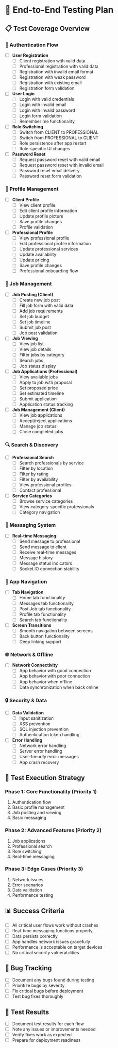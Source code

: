 # 🧪 End-to-End Testing Plan

## 📋 Test Coverage Overview

### 🔐 Authentication Flow
- [ ] **User Registration**
  - [ ] Client registration with valid data
  - [ ] Professional registration with valid data
  - [ ] Registration with invalid email format
  - [ ] Registration with weak password
  - [ ] Registration with existing email
  - [ ] Registration form validation

- [ ] **User Login**
  - [ ] Login with valid credentials
  - [ ] Login with invalid email
  - [ ] Login with invalid password
  - [ ] Login form validation
  - [ ] Remember me functionality

- [ ] **Role Switching**
  - [ ] Switch from CLIENT to PROFESSIONAL
  - [ ] Switch from PROFESSIONAL to CLIENT
  - [ ] Role persistence after app restart
  - [ ] Role-specific UI changes

- [ ] **Password Reset**
  - [ ] Request password reset with valid email
  - [ ] Request password reset with invalid email
  - [ ] Password reset email delivery
  - [ ] Password reset form validation

### 👤 Profile Management
- [ ] **Client Profile**
  - [ ] View client profile
  - [ ] Edit client profile information
  - [ ] Update profile picture
  - [ ] Save profile changes
  - [ ] Profile validation

- [ ] **Professional Profile**
  - [ ] View professional profile
  - [ ] Edit professional profile information
  - [ ] Update professional services
  - [ ] Update availability
  - [ ] Update pricing
  - [ ] Save profile changes
  - [ ] Professional onboarding flow

### 💼 Job Management
- [ ] **Job Posting (Client)**
  - [ ] Create new job post
  - [ ] Fill job form with valid data
  - [ ] Add job requirements
  - [ ] Set job budget
  - [ ] Set job timeline
  - [ ] Submit job post
  - [ ] Job post validation

- [ ] **Job Viewing**
  - [ ] View job list
  - [ ] View job details
  - [ ] Filter jobs by category
  - [ ] Search jobs
  - [ ] Job status display

- [ ] **Job Applications (Professional)**
  - [ ] View available jobs
  - [ ] Apply to job with proposal
  - [ ] Set proposed price
  - [ ] Set estimated timeline
  - [ ] Submit application
  - [ ] Application status tracking

- [ ] **Job Management (Client)**
  - [ ] View job applications
  - [ ] Accept/reject applications
  - [ ] Manage job status
  - [ ] Close completed jobs

### 🔍 Search & Discovery
- [ ] **Professional Search**
  - [ ] Search professionals by service
  - [ ] Filter by location
  - [ ] Filter by rating
  - [ ] Filter by availability
  - [ ] View professional profiles
  - [ ] Contact professional

- [ ] **Service Categories**
  - [ ] Browse service categories
  - [ ] View category-specific professionals
  - [ ] Category navigation

### 💬 Messaging System
- [ ] **Real-time Messaging**
  - [ ] Send message to professional
  - [ ] Send message to client
  - [ ] Receive real-time messages
  - [ ] Message history
  - [ ] Message status indicators
  - [ ] Socket.IO connection stability

### 📱 App Navigation
- [ ] **Tab Navigation**
  - [ ] Home tab functionality
  - [ ] Messages tab functionality
  - [ ] Post Job tab functionality
  - [ ] Profile tab functionality
  - [ ] Search tab functionality

- [ ] **Screen Transitions**
  - [ ] Smooth navigation between screens
  - [ ] Back button functionality
  - [ ] Deep linking support

### 🌐 Network & Offline
- [ ] **Network Connectivity**
  - [ ] App behavior with good connection
  - [ ] App behavior with poor connection
  - [ ] App behavior when offline
  - [ ] Data synchronization when back online

### 🔒 Security & Data
- [ ] **Data Validation**
  - [ ] Input sanitization
  - [ ] XSS prevention
  - [ ] SQL injection prevention
  - [ ] Authentication token handling

- [ ] **Error Handling**
  - [ ] Network error handling
  - [ ] Server error handling
  - [ ] User-friendly error messages
  - [ ] App crash recovery

## 🎯 Test Execution Strategy

### Phase 1: Core Functionality (Priority 1)
1. Authentication flow
2. Basic profile management
3. Job posting and viewing
4. Basic messaging

### Phase 2: Advanced Features (Priority 2)
1. Job applications
2. Professional search
3. Role switching
4. Real-time messaging

### Phase 3: Edge Cases (Priority 3)
1. Network issues
2. Error scenarios
3. Data validation
4. Performance testing

## 📊 Success Criteria
- [ ] All critical user flows work without crashes
- [ ] Real-time messaging functions properly
- [ ] Data persists correctly
- [ ] App handles network issues gracefully
- [ ] Performance is acceptable on target devices
- [ ] No critical security vulnerabilities

## 🐛 Bug Tracking
- [ ] Document any bugs found during testing
- [ ] Prioritize bugs by severity
- [ ] Fix critical bugs before deployment
- [ ] Test bug fixes thoroughly

## 📝 Test Results
- [ ] Document test results for each flow
- [ ] Note any issues or improvements needed
- [ ] Verify fixes work as expected
- [ ] Prepare for deployment readiness
